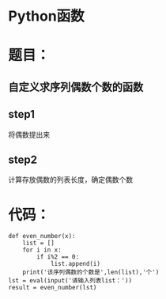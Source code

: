 # Python函数
# 题目：
## 自定义求序列偶数个数的函数
## step1
将偶数提出来
## step2
计算存放偶数的列表长度，确定偶数个数
# 代码：
	def even_number(x):
    	list = []
    	for i in x:
        	if i%2 == 0:
            	list.append(i)
    	print('该序列偶数的个数是',len(list),'个')
	lst = eval(input('请输入列表list：'))
	result = even_number(lst)